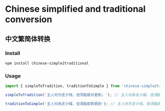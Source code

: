 # Chinese simplified and traditional conversion

## 中文繁简体转换

### Install

``` sh
npm install chinese-simple2traditional
```

### Usage

``` js
import { simpleToTradition, traditionToSimple } from 'chinese-simple2traditional';

simpleToTradition('主人何为言少钱，径须酤取对君酌。'); // 主人何為言少錢，徑須酤取對君酌

traditionToSimple('主人何為言少錢，徑須酤取對君酌'); // 主人何为言少钱，径须酤取对君酌。

```
